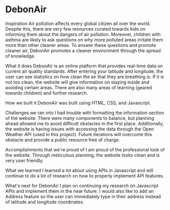# DebonAir

Inspiration
Air pollution affects every global citizen all over the world. Despite this, there are very few resources curated towards kids on informing them about the dangers of air pollution. Moreover, children with asthma are likely to ask questions on why more polluted areas irritate them more than other cleaner areas. To answer these questions and promote cleaner air, DebonAir promotes a cleaner environment through the spread of knowledge.

What it does
DebonAir is an online platform that provides real-time data on current air quality standards. After entering your latitude and longitude, the user can see statistics on how clean the air that they are breathing is. If it is not too clean, the website will give information on staying inside and avoiding certain areas. There are also many areas of learning (geared towards children) and further research.

How we built it
DebonAir was built using HTML, CSS, and Javascript.

Challenges we ran into
I had trouble with formatting the information section of the website. There were many components to balance, but planning ahead allowed me to avoid difficult obstacles in the first place. Additionally, the website is having issues with accessing the data through the Open Weather API (used in this project). Future iterations will overcome this obstacle and provide a public resource free of charge.

Accomplishments that we're proud of
I am proud of the professional look of the website. Through meticulous planning, the website looks clean and is very user friendly.

What we learned
I learned a lot about using APIs in Javascript and will continue to do a lot of research on how to properly implement API features.

What's next for DebonAir
I plan on continuing my research on Javascript APIs and implement them in the near future. I would also like to add an Address feature so the user can immediately type in their address instead of latitude and longitude coordinates.
